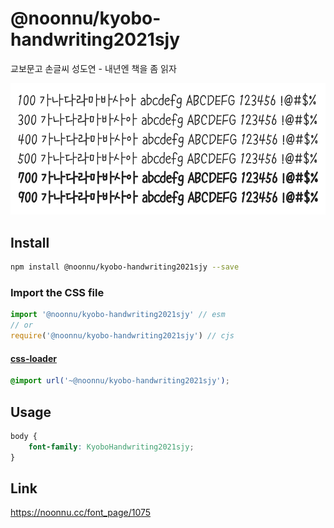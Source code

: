 # @noonnu/kyobo-handwriting2021sjy

교보문고 손글씨 성도연 - 내년엔 책을 좀 읽자

![example](./example.png)

## Install

```bash
npm install @noonnu/kyobo-handwriting2021sjy --save
```

### Import the CSS file

```js
import '@noonnu/kyobo-handwriting2021sjy' // esm
// or
require('@noonnu/kyobo-handwriting2021sjy') // cjs
```

#### [css-loader](https://github.com/webpack-contrib/css-loader)

```css
@import url('~@noonnu/kyobo-handwriting2021sjy');
```

## Usage

```css
body {
    font-family: KyoboHandwriting2021sjy;
}
```

## Link

https://noonnu.cc/font_page/1075
